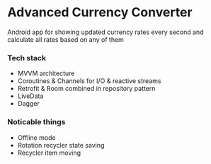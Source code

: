 # Advanced Currency Converter
Android app for showing updated currency rates every second and calculate all rates based on any of them

### Tech stack
* MVVM architecture
* Coroutines & Channels for I/O & reactive streams
* Retrofit & Room combined in repository pattern
* LiveData
* Dagger

### Noticable things
* Offline mode
* Rotation recycler state saving
* Recycler item moving
